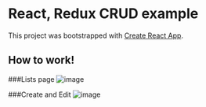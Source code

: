 # React, Redux CRUD example

This project was bootstrapped with [Create React App](https://github.com/facebook/create-react-app).

## How to work!

###Lists page
![image](https://user-images.githubusercontent.com/52971525/147721228-c4308e7f-16ca-429b-a4f2-a1adf3c0fb42.png)

###Create and Edit
![image](https://user-images.githubusercontent.com/52971525/147721332-7947ffe8-4104-4f2f-b8ec-b07403cc4501.png)
